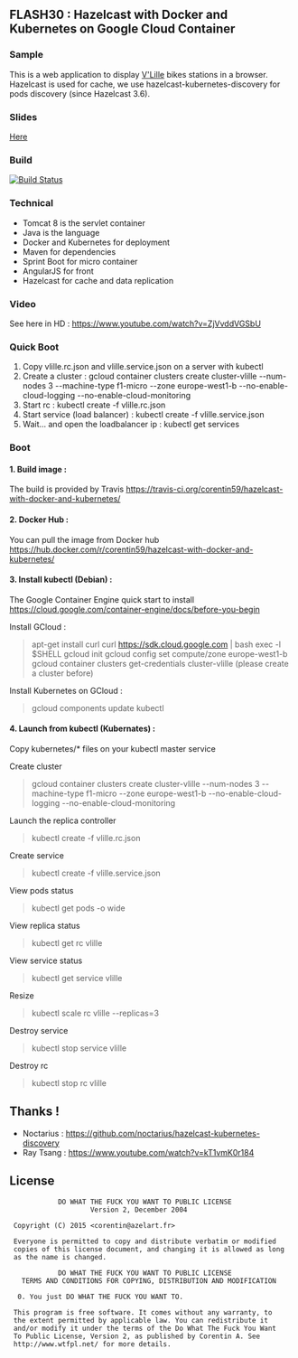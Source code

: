 ## FLASH30 : Hazelcast with Docker and Kubernetes on Google Cloud Container ##

### Sample
This is a web application to display [V'Lille](http://vlille.fr/stations/les-stations-vlille.aspx) bikes stations in a browser.
Hazelcast is used for cache, we use hazelcast-kubernetes-discovery for pods discovery (since Hazelcast 3.6).

### Slides
[Here](https://github.com/corentin59/hazelcast-with-docker-and-kubernetes/blob/master/slides/SLIDES.pdf)

### Build
[![Build Status](https://api.travis-ci.org/corentin59/hazelcast-with-docker-and-kubernetes.png)](https://travis-ci.org/corentin59/hazelcast-with-docker-and-kubernetes)

### Technical
* Tomcat 8 is the servlet container
* Java is the language
* Docker and Kubernetes for deployment
* Maven for dependencies
* Sprint Boot for micro container
* AngularJS for front
* Hazelcast for cache and data replication

### Video
See here in HD : https://www.youtube.com/watch?v=ZjVvddVGSbU

### Quick Boot
 1. Copy vlille.rc.json and vlille.service.json on a server with kubectl
 2. Create a cluster : gcloud container clusters create cluster-vlille --num-nodes 3 --machine-type f1-micro --zone europe-west1-b --no-enable-cloud-logging --no-enable-cloud-monitoring
 2. Start rc : kubectl create -f vlille.rc.json
 3. Start service (load balancer) : kubectl create -f vlille.service.json
 4. Wait... and open the loadbalancer ip : kubectl get services

### Boot

#### 1. Build image :
The build is provided by Travis
https://travis-ci.org/corentin59/hazelcast-with-docker-and-kubernetes/

#### 2. Docker Hub :
You can pull the image from Docker hub
https://hub.docker.com/r/corentin59/hazelcast-with-docker-and-kubernetes/

#### 3. Install kubectl (Debian) :
The Google Container Engine quick start to install
https://cloud.google.com/container-engine/docs/before-you-begin

Install GCloud :
> apt-get install curl
> curl https://sdk.cloud.google.com | bash
> exec -l $SHELL
> gcloud init
> gcloud config set compute/zone europe-west1-b
> gcloud container clusters get-credentials cluster-vlille (please create a cluster before)

Install Kubernetes on GCloud :
> gcloud components update kubectl

#### 4. Launch from kubectl (Kubernates) :

Copy kubernetes/* files on your kubectl master service

Create cluster
> gcloud container clusters create cluster-vlille --num-nodes 3 --machine-type f1-micro --zone europe-west1-b --no-enable-cloud-logging --no-enable-cloud-monitoring

Launch the replica controller
> kubectl create -f vlille.rc.json

Create service
> kubectl create -f vlille.service.json

View pods status
> kubectl get pods -o wide

View replica status
> kubectl get rc vlille

View service status
> kubectl get service vlille

Resize
> kubectl scale rc vlille --replicas=3

Destroy service
> kubectl stop service vlille

Destroy rc
> kubectl stop rc vlille

## Thanks !
* Noctarius : https://github.com/noctarius/hazelcast-kubernetes-discovery
* Ray Tsang : https://www.youtube.com/watch?v=kT1vmK0r184

## License

```
            DO WHAT THE FUCK YOU WANT TO PUBLIC LICENSE
                    Version 2, December 2004

 Copyright (C) 2015 <corentin@azelart.fr>

 Everyone is permitted to copy and distribute verbatim or modified
 copies of this license document, and changing it is allowed as long
 as the name is changed.

            DO WHAT THE FUCK YOU WANT TO PUBLIC LICENSE
   TERMS AND CONDITIONS FOR COPYING, DISTRIBUTION AND MODIFICATION

  0. You just DO WHAT THE FUCK YOU WANT TO.
```

```
 This program is free software. It comes without any warranty, to
 the extent permitted by applicable law. You can redistribute it
 and/or modify it under the terms of the Do What The Fuck You Want
 To Public License, Version 2, as published by Corentin A. See
 http://www.wtfpl.net/ for more details.
```
